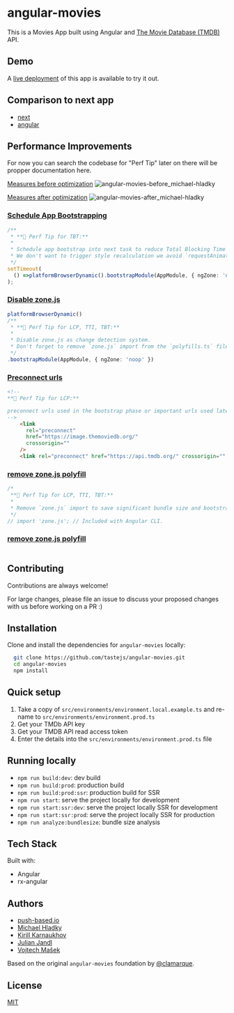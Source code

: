 # angular-movies

This is a Movies App built using Angular and [The Movie Database (TMDB)](https://www.themoviedb.org/) API. 

## Demo

A [live deployment](https://angular-movies-a12d3.web.app/movies/popular) of this app is available to try it out.

## Comparison to next app

- [next](https://lighthouse-metrics.com/one-time-tests/61299c3173820a000836ac3b)
- [angular](https://lighthouse-metrics.com/one-time-tests/61299973401f0d0009349b33)

## Performance Improvements

For now you can search the codebase for "Perf Tip" later on there will be propper documentation here.

[Measures before optimization](https://lighthouse-metrics.com/one-time-tests/616db7e91cff420008f70364)
![angular-movies-before_michael-hladky](https://user-images.githubusercontent.com/10064416/137785051-1cf9f63a-e803-4d92-a952-c327b7628530.PNG)


[Measures after optimization](https://lighthouse-metrics.com/one-time-tests/6171cc3ac759010008e78ee6)
![angular-movies-after_michael-hladky](https://user-images.githubusercontent.com/10064416/138353891-97ea6278-a604-4ffe-9b87-a9ac1bbf0747.PNG)

### [Schedule App Bootstrapping](/projects/movies/src/main.ts#L11-L18)

```ts 
/**
 * **🚀 Perf Tip for TBT:**
 *
 * Schedule app bootstrap into next task to reduce Total Blocking Time (TTB).
 * We don't want to trigger style recalculation we avoid `requestAnimationFrame`.
 */
setTimeout(
  () =>platformBrowserDynamic().bootstrapModule(AppModule, { ngZone: 'noop' })
);
```

### [Disable zone.js](/projects/movies/src/main.ts#L18-L25)

<!-- embedme projects/movies/src/main.ts#L18-L25 -->
```ts
platformBrowserDynamic()
/**
 * **🚀 Perf Tip for LCP, TTI, TBT:**
 *
 * Disable zone.js as change detection system.
 * Don't forget to remove `zone.js` import from the `polyfills.ts` file
 */
.bootstrapModule(AppModule, { ngZone: 'noop' })
```

### [Preconnect urls](/projects/movies/src/index.html#L13-L23)

<!-- embedme projects/movies/src/index.html#L13-L23 -->
```html
<!--
**🚀 Perf Tip for LCP:**

preconnect urls used in the bootstrap phase or important urls used later in time.
-->
    <link
      rel="preconnect"
      href="https://image.themoviedb.org/"
      crossorigin=""
    />
    <link rel="preconnect" href="https://api.tmdb.org/" crossorigin="" />
```

### [remove zone.js polyfill](/projects/movies/src/polofills.ts#L49-L54)

<!-- embedme projects/movies/src/polyfills.ts#L49-L54 -->
```ts
/*
 **🚀 Perf Tip for LCP, TTI, TBT:**
 *
 * Remove `zone.js` import to save significant bundle size and bootstrap time
 */
// import 'zone.js'; // Included with Angular CLI.
```

### [remove zone.js polyfill](/projects/movies/src/polofills.ts#L49-L54)

<!-- embedme projects/movies/src/polyfill.ts#L49-L54 -->
```ts

```








## Contributing

Contributions are always welcome! 

For large changes, please file an issue to discuss your proposed changes with us before working on a PR :)

## Installation 

Clone and install the dependencies for `angular-movies` locally:

```bash 
  git clone https://github.com/tastejs/angular-movies.git
  cd angular-movies 
  npm install
```

## Quick setup

1. Take a copy of `src/environments/environment.local.example.ts` and re-name to `src/environments/environment.prod.ts` 
2. Get your TMDb API key
3. Get your TMDB API read access token
4. Enter the details into the `src/environments/environment.prod.ts` file
    
## Running locally

* `npm run build:dev`: dev build
* `npm run build:prod`: production build
* `npm run build:prod:ssr`: production build for SSR
* `npm run start`: serve the project locally for development
* `npm run start:ssr:dev`: serve the project locally SSR for development
* `npm run start:ssr:prod`: serve the project locally SSR for production
* `npm run analyze:bundlesize`: bundle size analysis 

## Tech Stack

Built with: 

* Angular
* rx-angular
  
## Authors

- [push-based.io](https://push-based.io)
- [Michael Hladky](https://github.com/BioPhoton)
- [Kirill Karnaukhov](https://github.com/Karnaukhov-kh)
- [Julian Jandl](https://github.com/HoebbelsB)
- [Vojtech Mašek](https://github.com/vmasek)


Based on the original `angular-movies` foundation by [@clamarque](https://github.com/clamarque/angular-movies).
  
## License

[MIT](https://choosealicense.com/licenses/mit/)
